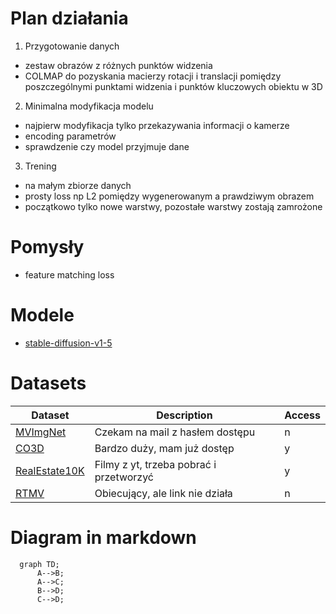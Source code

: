 # Plan działania

1. Przygotowanie danych
- zestaw obrazów z różnych punktów widzenia
- COLMAP do pozyskania macierzy rotacji i translacji pomiędzy poszczególnymi punktami widzenia i punktów kluczowych obiektu w 3D

2. Minimalna modyfikacja modelu
- najpierw modyfikacja tylko przekazywania informacji o kamerze
- encoding parametrów
- sprawdzenie czy model przyjmuje dane

3. Trening 
- na małym zbiorze danych
- prosty loss np L2 pomiędzy wygenerowanym a prawdziwym obrazem
- początkowo tylko nowe warstwy, pozostałe warstwy zostają zamrożone


# Pomysły
- feature matching loss


# Modele
- [stable-diffusion-v1-5](https://huggingface.co/Jiali/stable-diffusion-1.5)




# Datasets
| Dataset | Description | Access |
|---------|-------------|--------|
| [MVImgNet](https://github.com/GAP-LAB-CUHK-SZ/MVImgNet/tree/main)     | Czekam na mail z hasłem dostępu | n |
| [CO3D](https://ai.meta.com/datasets/co3d-downloads/)                  | Bardzo duży, mam już dostęp | y |
| [RealEstate10K](https://google.github.io/realestate10k/download.html) | Filmy z yt, trzeba pobrać i przetworzyć | y |
| [RTMV](https://www.cs.umd.edu/~mmeshry/projects/rtmv/)                | Obiecujący, ale link nie działa | n |



# Diagram in markdown
```mermaid
  graph TD;
      A-->B;
      A-->C;
      B-->D;
      C-->D;
```